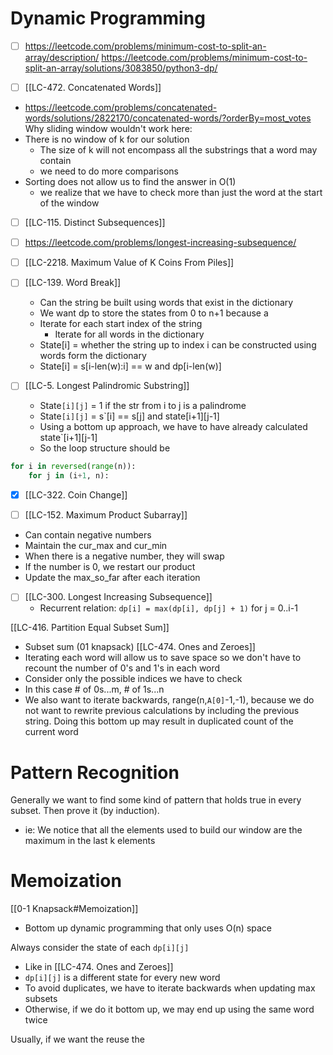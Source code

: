 
# Dynamic Programming
- [ ] https://leetcode.com/problems/minimum-cost-to-split-an-array/description/
https://leetcode.com/problems/minimum-cost-to-split-an-array/solutions/3083850/python3-dp/

- [ ] [[LC-472. Concatenated Words]]
- https://leetcode.com/problems/concatenated-words/solutions/2822170/concatenated-words/?orderBy=most_votes
Why sliding window wouldn't work here:
- There is no window of k for our solution
	- The size of k will not encompass all the substrings that a word may contain
	- we need to do more comparisons
- Sorting does not allow us to find the answer in O(1)
	- we realize that we have to check more than just the word at the start of the window

- [ ] [[LC-115. Distinct Subsequences]]

- [ ] https://leetcode.com/problems/longest-increasing-subsequence/
- [ ] [[LC-2218. Maximum Value of K Coins From Piles]]

- [ ] [[LC-139. Word Break]]
	- Can the string be built using words that exist in the dictionary
	- We want dp to store the states from 0 to n+1 because a 
	- Iterate for each start index of the string
		- Iterate for all words in the dictionary
	- State[i] = whether the string up to index i can be constructed using words form the dictionary
	- State[i] = s[i-len(w):i] == w and dp[i-len(w)]
- [ ] [[LC-5. Longest Palindromic Substring]]
	- State`[i][j]` = 1 if the str from i to j is a palindrome
	- State`[i][j]` = s`[i] == s[j] and state[i+1][j-1]
	- Using a bottom up approach, we have to have already calculated state`[i+1][j-1]
	- So the loop structure should be 
```python
for i in reversed(range(n)):
	for j in (i+1, n):
```

- [x] [[LC-322. Coin Change]]


- [ ] [[LC-152. Maximum Product Subarray]]
- Can contain negative numbers
- Maintain the cur_max and cur_min
- When there is a negative number, they will swap
- If the number is 0, we restart our product
- Update the max_so_far after each iteration

- [ ] [[LC-300. Longest Increasing Subsequence]]
	- Recurrent relation: `dp[i] = max(dp[i], dp[j] + 1)` for j = 0..i-1

[[LC-416. Partition Equal Subset Sum]]
- Subset sum (01 knapsack)
[[LC-474. Ones and Zeroes]]
- Iterating each word will allow us to save space so we don't have to recount the number of 0's and 1's in each word
- Consider only the possible indices we have to check
- In this case # of 0s...m, # of 1s...n
- We also want to iterate backwards, range(n,`A[0]`-1,-1), because we do not want to rewrite previous calculations by including the previous string. Doing this bottom up may result in duplicated count of the current word

# Pattern Recognition
Generally we want to find some kind of pattern that holds true in every subset.
Then prove it (by induction).
- ie: We notice that all the elements used to build our window are the maximum in the last k elements
# Memoization
[[0-1 Knapsack#Memoization]] 
- Bottom up dynamic programming that only uses O(n) space

Always consider the state of each `dp[i][j]`
- Like in [[LC-474. Ones and Zeroes]]
- `dp[i][j]` is a different state for every new word
- To avoid duplicates, we have to iterate backwards when updating max subsets
- Otherwise, if we do it bottom up, we may end up using the same word twice

Usually, if we want the reuse the 


